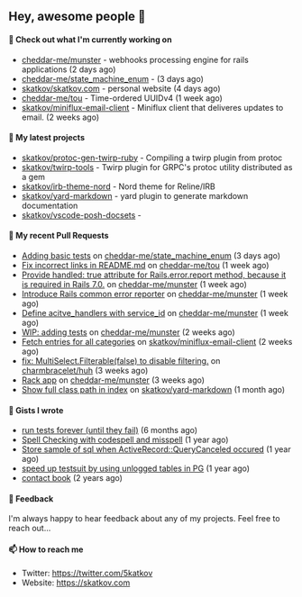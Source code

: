 ## Hey, awesome people 👋

#### 👷 Check out what I'm currently working on
 
- [cheddar-me/munster](https://github.com/cheddar-me/munster) - webhooks processing engine for rails applications (2 days ago) 
- [cheddar-me/state_machine_enum](https://github.com/cheddar-me/state_machine_enum) -  (3 days ago) 
- [skatkov/skatkov.com](https://github.com/skatkov/skatkov.com) - personal website (4 days ago) 
- [cheddar-me/tou](https://github.com/cheddar-me/tou) - Time-ordered UUIDv4 (1 week ago) 
- [skatkov/miniflux-email-client](https://github.com/skatkov/miniflux-email-client) - Miniflux client that deliveres updates to email. (2 weeks ago)

#### 🌱 My latest projects
 
- [skatkov/protoc-gen-twirp-ruby](https://github.com/skatkov/protoc-gen-twirp-ruby) - Compiling a twirp plugin from protoc 
- [skatkov/twirp-tools](https://github.com/skatkov/twirp-tools) - Twirp plugin for GRPC&#39;s protoc utility distributed as a gem 
- [skatkov/irb-theme-nord](https://github.com/skatkov/irb-theme-nord) - Nord theme for Reline/IRB 
- [skatkov/yard-markdown](https://github.com/skatkov/yard-markdown) - yard plugin to generate markdown documentation 
- [skatkov/vscode-posh-docsets](https://github.com/skatkov/vscode-posh-docsets) - 


#### 🔨 My recent Pull Requests
 
- [Adding basic tests](https://github.com/cheddar-me/state_machine_enum/pull/3) on [cheddar-me/state_machine_enum](https://github.com/cheddar-me/state_machine_enum) (3 days ago) 
- [Fix incorrect links in README.md](https://github.com/cheddar-me/tou/pull/1) on [cheddar-me/tou](https://github.com/cheddar-me/tou) (1 week ago) 
- [Provide handled: true attribute for Rails.error.report method, because it is  required in Rails 7.0.](https://github.com/cheddar-me/munster/pull/8) on [cheddar-me/munster](https://github.com/cheddar-me/munster) (1 week ago) 
- [Introduce Rails common error reporter](https://github.com/cheddar-me/munster/pull/7) on [cheddar-me/munster](https://github.com/cheddar-me/munster) (1 week ago) 
- [Define acitve_handlers with service_id](https://github.com/cheddar-me/munster/pull/6) on [cheddar-me/munster](https://github.com/cheddar-me/munster) (1 week ago) 
- [WIP: adding tests](https://github.com/cheddar-me/munster/pull/5) on [cheddar-me/munster](https://github.com/cheddar-me/munster) (2 weeks ago) 
- [Fetch entries for all categories](https://github.com/skatkov/miniflux-email-client/pull/6) on [skatkov/miniflux-email-client](https://github.com/skatkov/miniflux-email-client) (2 weeks ago) 
- [fix: MultiSelect.Filterable(false) to disable filtering.](https://github.com/charmbracelet/huh/pull/255) on [charmbracelet/huh](https://github.com/charmbracelet/huh) (3 weeks ago) 
- [Rack app](https://github.com/cheddar-me/munster/pull/1) on [cheddar-me/munster](https://github.com/cheddar-me/munster) (3 weeks ago) 
- [Show full class path in index](https://github.com/skatkov/yard-markdown/pull/15) on [skatkov/yard-markdown](https://github.com/skatkov/yard-markdown) (1 month ago)

#### 📓 Gists I wrote
 
- [run tests forever (until they fail)](https://gist.github.com/12617ad1fe45a1fc76bcac05e922868c) (6 months ago) 
- [Spell Checking with codespell and misspell](https://gist.github.com/abf49d80e98ac42b3cac397c9efc383f) (1 year ago) 
- [Store sample of sql when ActiveRecord::QueryCanceled occured](https://gist.github.com/17d1f53d38ea90c4a4c678197e682173) (1 year ago) 
- [speed up testsuit by using unlogged tables in PG](https://gist.github.com/e482617b2a1f9635738a0b66ec0cb327) (1 year ago) 
- [contact book](https://gist.github.com/18f317a0affb0fa7ee0e74511c340422) (2 years ago)

#### 💬 Feedback
I'm always happy to hear feedback about any of my projects. Feel free to reach out...

#### 📫 How to reach me

- Twitter: https://twitter.com/5katkov 
- Website: https://skatkov.com
